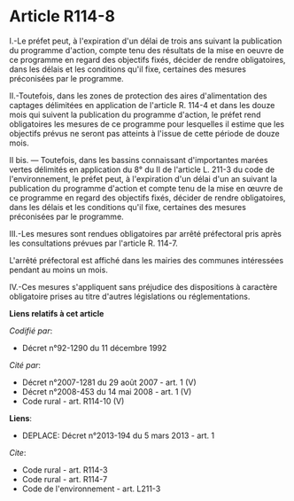 # Article R114-8

I.-Le préfet peut, à l'expiration d'un délai de trois ans suivant la publication du programme d'action, compte tenu des
résultats de la mise en oeuvre de ce programme en regard des objectifs fixés, décider de rendre obligatoires, dans les délais
et les conditions qu'il fixe, certaines des mesures préconisées par le programme. 

II.-Toutefois, dans les zones de protection des aires d'alimentation des captages délimitées en application de l'article R.
114-4 et dans les douze mois qui suivent la publication du programme d'action, le préfet rend obligatoires les mesures de ce
programme pour lesquelles il estime que les objectifs prévus ne seront pas atteints à l'issue de cette période de douze
mois. 

II bis. ― Toutefois, dans les bassins connaissant d'importantes marées vertes délimités en application du 8° du II de
l'article L. 211-3 du code de l'environnement, le préfet peut, à l'expiration d'un délai d'un an suivant la publication du
programme d'action et compte tenu de la mise en œuvre de ce programme en regard des objectifs fixés, décider de rendre
obligatoires, dans les délais et les conditions qu'il fixe, certaines des mesures préconisées par le programme. 

III.-Les mesures sont rendues obligatoires par arrêté préfectoral pris après les consultations prévues par l'article R.
114-7. 

L'arrêté préfectoral est affiché dans les mairies des communes intéressées pendant au moins un mois. 

IV.-Ces mesures s'appliquent sans préjudice des dispositions à caractère obligatoire prises au titre d'autres législations ou
réglementations.

**Liens relatifs à cet article**

_Codifié par_:

  - Décret n°92-1290 du 11 décembre 1992

_Cité par_:

  - Décret n°2007-1281 du 29 août 2007 - art. 1 (V)
  - Décret n°2008-453 du 14 mai 2008 - art. 1 (V)
  - Code rural - art. R114-10 (V)

**Liens**:

  - DEPLACE: Décret n°2013-194 du 5 mars 2013 - art. 1

_Cite_:

  - Code rural - art. R114-3
  - Code rural - art. R114-7
  - Code de l'environnement - art. L211-3
